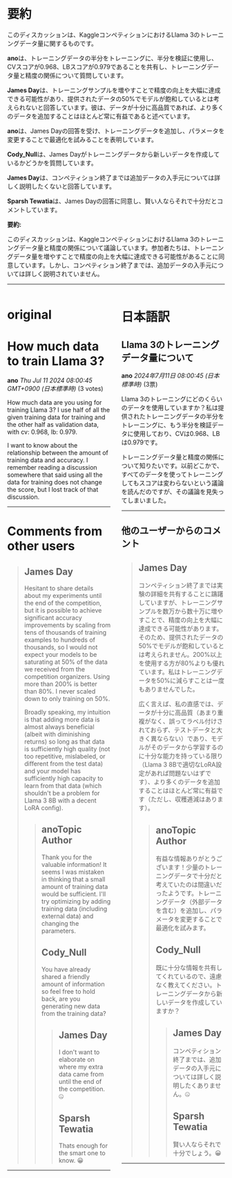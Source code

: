 # 要約 
このディスカッションは、KaggleコンペティションにおけるLlama 3のトレーニングデータ量に関するものです。

**ano**は、トレーニングデータの半分をトレーニングに、半分を検証に使用し、CVスコアが0.968、LBスコアが0.979であることを共有し、トレーニングデータ量と精度の関係について質問しています。

**James Day**は、トレーニングサンプルを増やすことで精度の向上を大幅に達成できる可能性があり、提供されたデータの50%でモデルが飽和しているとは考えられないと回答しています。彼は、データが十分に高品質であれば、より多くのデータを追加することはほとんど常に有益であると述べています。

**ano**は、James Dayの回答を受け、トレーニングデータを追加し、パラメータを変更することで最適化を試みることを表明しています。

**Cody_Null**は、James Dayがトレーニングデータから新しいデータを作成しているかどうかを質問しています。

**James Day**は、コンペティション終了までは追加データの入手元については詳しく説明したくないと回答しています。

**Sparsh Tewatia**は、James Dayの回答に同意し、賢い人ならそれで十分だとコメントしています。

**要約:**

このディスカッションは、KaggleコンペティションにおけるLlama 3のトレーニングデータ量と精度の関係について議論しています。参加者たちは、トレーニングデータ量を増やすことで精度の向上を大幅に達成できる可能性があることに同意しています。しかし、コンペティション終了までは、追加データの入手元については詳しく説明されていません。


---


<style>
.column-left{
  float: left;
  width: 47.5%;
  text-align: left;
}
.column-right{
  float: right;
  width: 47.5%;
  text-align: left;
}
.column-one{
  float: left;
  width: 100%;
  text-align: left;
}
</style>


<div class="column-left">

# original

# How much data to train Llama 3?

**ano** *Thu Jul 11 2024 08:00:45 GMT+0900 (日本標準時)* (3 votes)

How much data are you using for training Llama 3? I use half of all the given training data for training and the other half as validation data, with cv: 0.968, lb: 0.979.

I want to know about the relationship between the amount of training data and accuracy. I remember reading a discussion somewhere that said using all the data for training does not change the score, but I lost track of that discussion.



---

 # Comments from other users

> ## James Day
> 
> Hesitant to share details about my experiments until the end of the competition, but it is possible to achieve significant accuracy improvements by scaling from tens of thousands of training examples to hundreds of thousands, so I would not expect your models to be saturating at 50% of the data we received from the competition organizers. Using more than 200% is better than 80%. I never scaled down to only training on 50%.
> 
> Broadly speaking, my intuition is that adding more data is almost always beneficial (albeit with diminishing returns) so long as that data is sufficiently high quality (not too repetitive, mislabeled, or different from the test data) and your model has sufficiently high capacity to learn from that data (which shouldn't be a problem for Llama 3 8B with a decent LoRA config).
> 
> 
> 
> > ## anoTopic Author
> > 
> > Thank you for the valuable information! It seems I was mistaken in thinking that a small amount of training data would be sufficient. I'll try optimizing by adding training data (including external data) and changing the parameters.
> > 
> > 
> > 
> > ## Cody_Null
> > 
> > You have already shared a friendly amount of information so feel free to hold back, are you generating new data from the training data?
> > 
> > 
> > 
> > > ## James Day
> > > 
> > > I don't want to elaborate on where my extra data came from until the end of the competition. 🤐
> > > 
> > > 
> > > 
> > > ## Sparsh Tewatia
> > > 
> > > Thats enough for the smart one to know. 😀
> > > 
> > > 
> > > 


---



</div>
<div class="column-right">

# 日本語訳

## Llama 3のトレーニングデータ量について

**ano** *2024年7月11日 08:00:45 (日本標準時)* (3票)

Llama 3のトレーニングにどのくらいのデータを使用していますか？私は提供されたトレーニングデータの半分をトレーニングに、もう半分を検証データに使用しており、CVは0.968、LBは0.979です。

トレーニングデータ量と精度の関係について知りたいです。以前どこかで、すべてのデータを使ってトレーニングしてもスコアは変わらないという議論を読んだのですが、その議論を見失ってしまいました。

---

## 他のユーザーからのコメント

> ## James Day
> 
> コンペティション終了までは実験の詳細を共有することに躊躇していますが、トレーニングサンプルを数万から数十万に増やすことで、精度の向上を大幅に達成できる可能性があります。そのため、提供されたデータの50%でモデルが飽和しているとは考えられません。200%以上を使用する方が80%よりも優れています。私はトレーニングデータを50%に減らすことは一度もありませんでした。
> 
> 広く言えば、私の直感では、データが十分に高品質（あまり重複がなく、誤ってラベル付けされておらず、テストデータと大きく異ならない）であり、モデルがそのデータから学習するのに十分な能力を持っている限り（Llama 3 8Bで適切なLoRA設定があれば問題ないはずです）、より多くのデータを追加することはほとんど常に有益です（ただし、収穫逓減はあります）。
> 
> 
> 
> > ## anoTopic Author
> > 
> > 有益な情報ありがとうございます！少量のトレーニングデータで十分だと考えていたのは間違いだったようです。トレーニングデータ（外部データを含む）を追加し、パラメータを変更することで最適化を試みます。
> > 
> > 
> > 
> > ## Cody_Null
> > 
> > 既に十分な情報を共有してくれているので、遠慮なく教えてください。トレーニングデータから新しいデータを作成していますか？
> > 
> > 
> > 
> > > ## James Day
> > > 
> > > コンペティション終了までは、追加データの入手元については詳しく説明したくありません。🤐
> > > 
> > > 
> > > 
> > > ## Sparsh Tewatia
> > > 
> > > 賢い人ならそれで十分でしょう。😀
> > > 
> > > 
> > > 
--- 



</div>